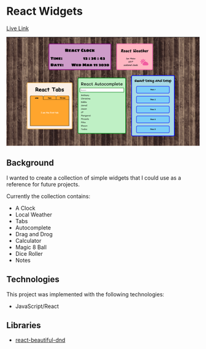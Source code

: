 # React Widgets

[Live Link](https://ladymicaela.github.io/react-widgets/index.html)

![thumbnail](thumbnail.png)

## Background

I wanted to create a collection of simple widgets that I could use as a reference for future projects.

Currently the collection contains:

* A Clock
* Local Weather
* Tabs
* Autocomplete
* Drag and Drog
* Calculator
* Magic 8 Ball
* Dice Roller
* Notes

## Technologies

This project was implemented with the following technologies:
* JavaScript/React

## Libraries

* [react-beautiful-dnd](https://github.com/atlassian/react-beautiful-dnd)